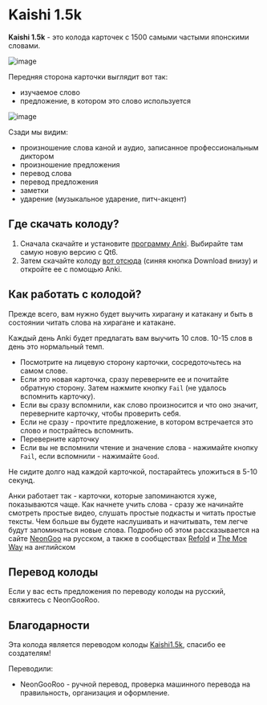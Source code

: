 # Kaishi 1.5k

**Kaishi 1.5k** - это колода карточек с 1500 самыми частыми японскими словами.

![image](https://github.com/NeonGooRoo/KaishiRu/assets/123720895/afa84330-1b74-4bc5-b0e8-a204450504e3)

Передняя сторона карточки выглядит вот так: 
* изучаемое слово
* предложение, в котором это слово используется

![image](https://github.com/NeonGooRoo/KaishiRu/assets/123720895/8d7b5533-d5ed-4cfd-8372-c2b06730ffa5)

Сзади мы видим: 
* произношение слова каной и аудио, записанное профессиональным диктором
* произношение предложения
* перевод слова
* перевод предложения
* заметки
* ударение (музыкальное ударение, питч-акцент) 

## Где скачать колоду?

1. Сначала скачайте и установите [программу Anki](https://apps.ankiweb.net/). Выбирайте там самую новую версию с Qt6. 
2. Затем скачайте колоду [вот отсюда](https://ankiweb.net/shared/info/237782999) (синяя кнопка Download внизу) и откройте ее с помощью Anki. 

## Как работать с колодой? 

Прежде всего, вам нужно будет выучить хирагану и катакану и быть в состоянии читать слова на хирагане и катакане. 

Каждый день Anki будет предлагать вам выучить 10 слов. 10-15 слов в день это нормальный темп. 

* Посмотрите на лицевую сторону карточки, сосредоточьтесь на самом слове.
* Если это новая карточка, сразу переверните ее и почитайте обратную сторону. Затем нажмите кнопку `Fail` (не удалось вспомнить карточку). 
* Если вы сразу вспомнили, как слово произносится и что оно значит, переверните карточку, чтобы проверить себя.
* Если не сразу - прочтите предложение, в котором встречается это слово и пострайтесь вспомнить.
* Переверните карточку
* Если вы не вспомнили чтение и значение слова - нажимайте кнопку `Fail`, если вспомнили - нажимайте `Good`.

Не сидите долго над каждой карточкой, постарайтесь уложиться в 5-10 секунд. 

Анки работает так - карточки, которые запоминаются хуже, показываются чаще. Как начнете учить слова - сразу же начинайте смотреть простые видео, слушать простые подкасты и читать простые тексты. Чем больше вы будете наслушивать и начитывать, тем легче будут запоминаться новые слова. Подробно об этом рассказывается на сайте [NeonGoo](https://neongoo.ru/guide/how-to.html#%D0%B7%D0%B0%D1%87%D0%B5%D0%BC-%D0%B2%D1%8B-%D0%B7%D0%B4%D0%B5%D1%81%D1%8C) на русском, а также в сообществах [Refold](https://refold.la/) и [The Moe Way](https://learnjapanese.moe/) на английском

## Перевод колоды

Если у вас есть предложения по переводу колоды на русский, свяжитесь с NeonGooRoo.

## Благодарности

Эта колода является переводом колоды [Kaishi1.5k](https://github.com/donkuri/Kaishi), спасибо ее создателям! 

Переводили:

* NeonGooRoo - ручной перевод, проверка машинного перевода на правильность, организация и оформление.
